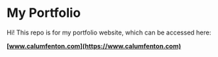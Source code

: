 # My Portfolio

Hi! This repo is for my portfolio website, which can be accessed here:

**[www.calumfenton.com](https://www.calumfenton.com)**